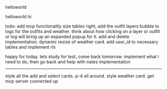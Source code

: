helloworld

helloworld
hi

todo:
add mcp functionality
size tables right, add the outfit layers bubble to logs for the outfits and weather. 
think about how clicking on a layer or outfit or log will bring up an expanded popup for it. 
add and delete implementation.
dynamic resize of weather card.
add user_id to necessary tables and implement rls

happy for today. lets study for test, come back tomorrow. implement what i need to do, then go back and help with nates implementaiton

---
style all the add and select cards. p-4 all around. style weather card. 
get mcp server connected up